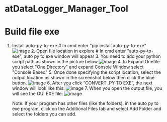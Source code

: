 # atDataLogger_Manager_Tool

# Build file exe
1. Install auto-py-to-exe
        # In cmd enter "pip install auto-py-to-exe"
    ![image](https://anonyviet.com/wp-content/uploads/2022/07/0_RzFcVLf0JdbkHlLi.jpg)
    2. Open file location in explore
        # In cmd enter "auto-py-to-exe", auto py to exe window will appear
    3. You need to add your python script path as shown in the picture below
    ![image](https://anonyviet.com/wp-content/uploads/2022/07/0_LJf7dUjbpKvL_ZNa.jpg)
    4. In Expand Onefile you select "One Directory" and expand Console Window select "Console Based"
    5. Once done specifying the script location, select the output location as shown in the screenshot below then click the blue button.
    ![image](https://anonyviet.com/wp-content/uploads/2022/07/0_HZppJ4NB4TDvH-70.jpg)
    6. After you click “CONVERT .PY TO EXE”, the next window will look like this:
    ![image](https://anonyviet.com/wp-content/uploads/2022/07/0_kAYyFbEdFl5M9nxZ.jpg)
    7. When you open the output file, you will see the GUI EXE file:
    ![image](https://anonyviet.com/wp-content/uploads/2022/07/0_yJSt4StrnLNU_oAp.jpg)

    Note: If your program has other files (like the folders), in the auto py to exe program, click on the Additional Files tab and select Add Folder and select the folders you can add.

        
